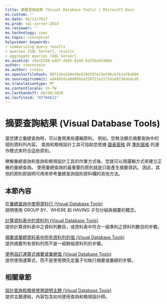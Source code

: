 ```yaml
---
title: 摘要查詢結果 (Visual Database Tools) | Microsoft Docs
ms.custom: ''
ms.date: 06/13/2017
ms.prod: sql-server-2014
ms.reviewer: ''
ms.technology: ssms
ms.topic: conceptual
helpviewer_keywords:
- summarizing query results
- queries [SQL Server], results
- aggregate queries [SQL Server]
ms.assetid: c9e15350-ed57-4d95-814d-815fbebfd86b
author: stevestein
ms.author: sstein
ms.openlocfilehash: 08713be2d4439e520df07ec5efd6cb761a78a994
ms.sourcegitcommit: ad4d92dce894592a259721a1571b1d8736abacdb
ms.translationtype: MT
ms.contentlocale: zh-TW
ms.lasthandoff: 08/04/2020
ms.locfileid: "87704621"
---
```

# <a name="summarize-query-results-visual-database-tools"></a>摘要查詢結果 (Visual Database Tools)
  當您建立彙總查詢時，可以套用某些邏輯原則。 例如，您無法顯示摘要查詢中的個別資料列內容。 查詢和檢視設計工具可協助您依據 [圖表窗格](visual-database-tools.md) 與 [準則窗格](criteria-pane-visual-database-tools.md) 的運作模式來符合這些原則。  
  
 暸解彙總查詢和查詢和檢視設計工具的作業方式後，您就可以用邏輯方式來建立正確的彙總查詢。 使用彙總查詢的最重要的原則就是只能產生摘要資訊。 因此，其他的原則即說明可用來參考彙總查詢個別資料欄的其他方法。  
  
## <a name="in-this-section"></a>本節內容  
 [在彙總查詢中使用資料行 &#40;Visual Database Tools&#41;](work-with-columns-in-aggregate-queries-visual-database-tools.md)  
 說明使用 GROUP BY、WHERE 和 HAVING 子句分組與摘要的概念。  
  
 [計算資料表中的資料列 &#40;Visual Database Tools&#41;](count-rows-in-a-table-visual-database-tools.md)  
 提供計算資料表中之資料列數目，或資料表中符合一組準則之資料列數目的步驟。  
  
 [摘要或彙總資料表中所有資料列的值 &#40;Visual Database Tools&#41;](summarize-or-aggregate-values-for-all-rows-in-a-table-visual-database-tools.md)  
 提供摘要所有資料列而不是一組群組資料列的步驟。  
  
 [使用自訂運算式摘要或彙總值 &#40;Visual Database Tools&#41;](summarize-or-aggregate-values-using-custom-expressions-visual-database-tools.md)  
 提供使用運算式，而不是使用預先定義子句執行摘要或彙總的步驟。  
  
## <a name="related-sections"></a>相關章節  
 [設計查詢和檢視使用說明主題 &#40;Visual Database Tools&#41;](design-queries-and-views-how-to-topics-visual-database-tools.md)  
 提供主題連結，內容包含如何使用查詢和檢視設計師。  
  
  
